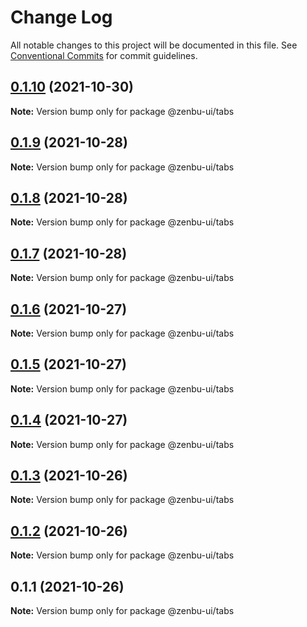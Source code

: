 # Change Log

All notable changes to this project will be documented in this file.
See [Conventional Commits](https://conventionalcommits.org) for commit guidelines.

## [0.1.10](https://github.com/KodepandaID/zenbu-ui/compare/@zenbu-ui/tabs@0.1.9...@zenbu-ui/tabs@0.1.10) (2021-10-30)

**Note:** Version bump only for package @zenbu-ui/tabs





## [0.1.9](https://github.com/KodepandaID/zenbu-ui/compare/@zenbu-ui/tabs@0.1.8...@zenbu-ui/tabs@0.1.9) (2021-10-28)

**Note:** Version bump only for package @zenbu-ui/tabs





## [0.1.8](https://github.com/KodepandaID/zenbu-ui/compare/@zenbu-ui/tabs@0.1.7...@zenbu-ui/tabs@0.1.8) (2021-10-28)

**Note:** Version bump only for package @zenbu-ui/tabs





## [0.1.7](https://github.com/KodepandaID/zenbu-ui/compare/@zenbu-ui/tabs@0.1.6...@zenbu-ui/tabs@0.1.7) (2021-10-28)

**Note:** Version bump only for package @zenbu-ui/tabs





## [0.1.6](https://github.com/KodepandaID/zenbu-ui/compare/@zenbu-ui/tabs@0.1.5...@zenbu-ui/tabs@0.1.6) (2021-10-27)

**Note:** Version bump only for package @zenbu-ui/tabs





## [0.1.5](https://github.com/KodepandaID/zenbu-ui/compare/@zenbu-ui/tabs@0.1.4...@zenbu-ui/tabs@0.1.5) (2021-10-27)

**Note:** Version bump only for package @zenbu-ui/tabs





## [0.1.4](https://github.com/KodepandaID/zenbu-ui/compare/@zenbu-ui/tabs@0.1.3...@zenbu-ui/tabs@0.1.4) (2021-10-27)

**Note:** Version bump only for package @zenbu-ui/tabs





## [0.1.3](https://github.com/KodepandaID/zenbu-ui/compare/@zenbu-ui/tabs@0.1.2...@zenbu-ui/tabs@0.1.3) (2021-10-26)

**Note:** Version bump only for package @zenbu-ui/tabs





## [0.1.2](https://github.com/KodepandaID/zenbu-ui/compare/@zenbu-ui/tabs@0.1.1...@zenbu-ui/tabs@0.1.2) (2021-10-26)

**Note:** Version bump only for package @zenbu-ui/tabs





## 0.1.1 (2021-10-26)

**Note:** Version bump only for package @zenbu-ui/tabs
